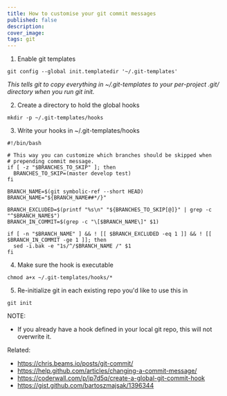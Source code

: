 ```yaml
---
title: How to customise your git commit messages
published: false
description: 
cover_image: 
tags: git
---
```


1. Enable git templates
```
git config --global init.templatedir '~/.git-templates'
```

_This tells git to copy everything in ~/.git-templates to your per-project .git/ directory when you run git init._

2. Create a directory to hold the global hooks
```
mkdir -p ~/.git-templates/hooks
```

3. Write your hooks in ~/.git-templates/hooks
```
#!/bin/bash

# This way you can customize which branches should be skipped when
# prepending commit message. 
if [ -z "$BRANCHES_TO_SKIP" ]; then
  BRANCHES_TO_SKIP=(master develop test)
fi

BRANCH_NAME=$(git symbolic-ref --short HEAD)
BRANCH_NAME="${BRANCH_NAME##*/}"

BRANCH_EXCLUDED=$(printf "%s\n" "${BRANCHES_TO_SKIP[@]}" | grep -c "^$BRANCH_NAME$")
BRANCH_IN_COMMIT=$(grep -c "\[$BRANCH_NAME\]" $1)

if [ -n "$BRANCH_NAME" ] && ! [[ $BRANCH_EXCLUDED -eq 1 ]] && ! [[ $BRANCH_IN_COMMIT -ge 1 ]]; then 
  sed -i.bak -e "1s/^/$BRANCH_NAME /" $1
fi
```

4. Make sure the hook is executable
```
chmod a+x ~/.git-templates/hooks/*
```

5. Re-initialize git in each existing repo you'd like to use this in
```
git init
```

NOTE:
* If you already have a hook defined in your local git repo, this will not overwrite it.

Related:
* https://chris.beams.io/posts/git-commit/
* https://help.github.com/articles/changing-a-commit-message/
* https://coderwall.com/p/jp7d5q/create-a-global-git-commit-hook
* https://gist.github.com/bartoszmajsak/1396344
